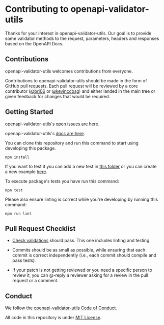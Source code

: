 # Contributing to openapi-validator-utils

Thanks for your interest in openapi-validator-utils. Our goal is to provide some validator methods to the request, parameters, headers and responses based on the OpenAPI Docs.

## Contributions

openapi-validator-utils welcomes contributions from everyone.

Contributions to openapi-validator-utils should be made in the form of GitHub pull requests. Each pull request will
be reviewed by a core contributor ([@bri06](https://github.com/bri06) or [@kevinccbsg](https://github.com/kevinccbsg)) and either landed in the
main tree or given feedback for changes that would be required.

## Getting Started

openapi-validator-utils's [open issues are here](https://github.com/BRIKEV/openapi-validator-utils/issues).

openapi-validator-utils's [docs are here](https://github.com/BRIKEV/openapi-validator-utils/blob/main/README.md).

You can clone this repository and run this command to start using developing this package.

```
npm install
```

If you want to test it you can add a new test in [this folder](https://github.com/BRIKEV/openapi-validator-utils/tree/master/test) or you can create a new example [here](https://github.com/BRIKEV/openapi-validator-utils/tree/master/examples).

To execute package's tests you have run this command:

```
npm test
```

Please also ensure linting is correct while you're developing by running this command:

```
npm run lint
```

## Pull Request Checklist

- [Check validations](https://github.com/BRIKEV/openapi-validator-utils/actions?query=workflow%3ABuild) should pass. This one includes linting and testing.

- Commits should be as small as possible, while ensuring that each commit is
  correct independently (i.e., each commit should compile and pass tests). 

- If your patch is not getting reviewed or you need a specific person to review
  it, you can @-reply a reviewer asking for a review in the pull request or a
  comment.


## Conduct

We follow the [openapi-validator-utils Code of Conduct](https://github.com/BRIKEV/openapi-validator-utils/blob/master/CODE_OF_CONDUCT.md).

All code in this repository is under [MIT License](https://github.com/BRIKEV/openapi-validator-utils/blob/master/LICENSE.md).

